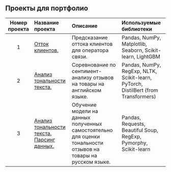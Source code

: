 ## Проекты для портфолио

| Номер проекта | Название проекта      | Описание               | Используемые библиотеки |
| :-: | :-------------------- | :--------------------- |:---------------------------|
| 1 | [Отток клиентов.](https://github.com/sk-il/portfolio/tree/master/01_churn_telecom) | Предсказание оттока клиентов для оператора связи. | Pandas, NumPy, Matplotlib, Seaborn, Scikit-learn, LightGBM |
| 2 | [Анализ тональности текста.](https://github.com/sk-il/portfolio/tree/master/02_sentiment_analysis) | Соревнование по сентимент-анализу отзывов на товары на английском языке. | Pandas, NumPy, RegExp, NLTK, Scikit-learn, PyTorch, DistilBert (from Transformers) |
| 3 | [Анализ тональности текста. Парсинг данных.](https://github.com/sk-il/portfolio/tree/master/03_sentiment_analysis_2) | Обучение модели на данных полученных самостоятельно для оценки тональности отзывов на товары на русском языке.  | Pandas, Requests, Beautiful Soup, RegExp, Pymorphy, Scikit-learn |
